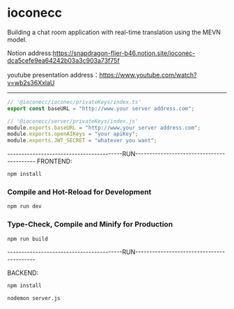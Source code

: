 # ioconecc

Building a chat room application with real-time translation using the MEVN model.



Notion address:https://snapdragon-flier-b46.notion.site/ioconec-dca5cefe9ea64242b03a3c903a73f75f

youtube presentation address：https://www.youtube.com/watch?v=wb2s36XxlaU


 ------------------------------------------------------------------------------------------------------

```javascript
// '@ioconecc/ioconec/privateKeys/index.ts'
export const baseURL = "http://www.your server address.com";

// '@ioconecc/server/privateKeys/index.js'
module.exports.baseURL = "http://www.your server address.com";
module.exports.openAIKeys = "your apiKey";
module.exports.JWT_SECRET = "whatever you want";
```
-----------------------------------------RUN------------------------------------------
FRONTEND:
```sh
npm install
```

### Compile and Hot-Reload for Development

```sh
npm run dev
```

### Type-Check, Compile and Minify for Production

```sh
npm run build
```
-----------------------------------------RUN------------------------------------------

BACKEND:
```sh
npm install
```

```sh
nodemon server.js
```
